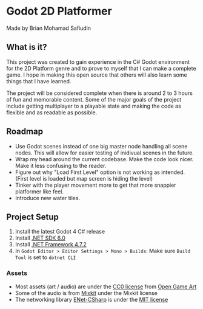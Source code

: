 # Godot 2D Platformer

Made by Brian Mohamad Safiudin


## What is it?
This project was created to gain experience in the C# Godot environment for the 2D Platform genre and to prove to myself that I can make a complete game. I hope in making this open source that others will also learn some things that I have learned.

The project will be considered complete when there is around 2 to 3 hours of fun and memorable content. Some of the major goals of the project include getting multiplayer to a playable state and making the code as flexible and as readable as possible.

## Roadmap
- Use Godot scenes instead of one big master node handling all scene nodes. This will allow for easier testing of inidivual scenes in the future.
- Wrap my head around the current codebase. Make the code look nicer. Make it less confusing to the reader.
- Figure out why "Load First Level" option is not working as intended. (First level is loaded but map screen is hiding the level)
- Tinker with the player movement more to get that more snappier platformer like feel.
- Introduce new water tiles.

## Project Setup
1. Install the latest Godot 4 C# release
2. Install [.NET SDK 6.0](https://dotnet.microsoft.com/en-us/download)
3. Install [.NET Framework 4.7.2](https://duckduckgo.com/?q=.net+framework+4.7.2)
4. In `Godot Editor > Editor Settings > Mono > Builds`: Make sure `Build Tool` is set to `dotnet CLI`

### Assets
- Most assets (art / audio) are under the [CC0 license](https://creativecommons.org/publicdomain/zero/1.0/) from [Open Game Art](https://opengameart.org/)
- Some of the audio is from [Mixkit](https://mixkit.co/free-sound-effects/game-over/) under the Mixkit license
- The networking library [ENet-CSharp](https://github.com/SoftwareGuy/ENet-CSharp) is under the [MIT license](https://github.com/SoftwareGuy/ENet-CSharp/blob/master/LICENSE)
